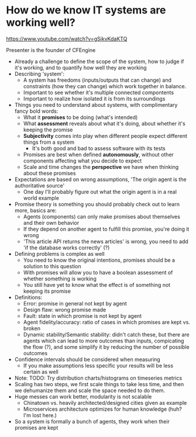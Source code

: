 # How do we know IT systems are working well?

https://www.youtube.com/watch?v=gSjkvKdaKTQ

Presenter is the founder of CFEngine

- Already a challenge to define the scope of the system, how to judge if it's working,
  and to quantify how well they are working
- Describing 'system':
  - A system has freedoms (inputs/outputs that can change) and constraints (how they
    can change) which work together in balance.
  - Important to see whether it's multiple connected compontents
  - Important to realize how isolated it is from its surroundings
- Things you need to understand about systems, with complimentary fancy bold words:
  - What it **promises** to be doing (what's intended)
  - What **assessment** reveals about what it's doing, about whether it's keeping the promise
  - **Subjectivity** comes into play when different people expect different things from a system
    - It's both good and bad to assess software with its tests
  - Promises are best when defined **autonomously**, without other components affecting what you
    decide to expect
  - Scale and time changes the **perspective** we have when thinking about these promises
- Expectations are based on wrong assumptions, 'The origin agent is the authoritative source'
  - One day I'll probably figure out what the origin agent is in a real world example
- Promise theory is something you should probably check out to learn more, basics are:
  - Agents (components) can only make promises about themselves and their own behavior
  - If they depend on another agent to fulfill this promise, you're doing it wrong
  - 'This article API returns the news articles' is wrong, you need to add 'if the database works correctly' (?)
- Defining problems is complex as well
  - You need to know the original intentions, promises should be a solution to this question
  - With promises will allow you to have a boolean assessment of whether something is working
  - You still have yet to know what the effect is of something not keeping its promise
- Definitions:
  - Error: promise in general not kept by agent
  - Design flaw: wrong promise made
  - Fault: state in which promise is not kept by agent
  - Agent fidelity/accuracy: ratio of cases in which promises are kept vs. broken
  - Dynamic stability/Semantic stability: didn't catch these, but there are agents which can lead to more outcomes
    than inputs, compicating the flow (?), and some simplify it by reducing the number of possible outcomes
- Confidence intervals should be considered when measuring
  - If you make assumptions less specific your results will be less certain as well
- Note: TODO: Try distribution charts/histograms on timeseries metrics
- Scaling has two steps, we first scale things to take less time, and then we dehumanize them and scale the space
  needed to do them.
- Huge messes can work better, modularity is not scalable
  - Chinatown vs. heavily architected/designed cities given as example
  - Microservices architecture optimizes for human knowledge (huh? I'm lost here.)
- So a system is formally a bunch of agents, they work when their promises are kept

